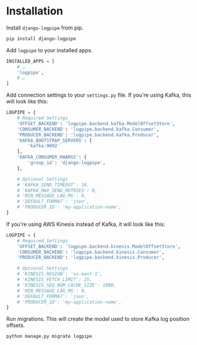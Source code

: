 # Installation

Install `django-logpipe` from pip.

```sh
pip install django-logpipe
```

Add `logpipe` to your installed apps.

```py
INSTALLED_APPS = [
    # …
    'logpipe',
    # …
]
```

Add connection settings to your `settings.py` file. If you're using Kafka, this will look like this:

```py
LOGPIPE = {
    # Required Settings
    'OFFSET_BACKEND': 'logpipe.backend.kafka.ModelOffsetStore',
    'CONSUMER_BACKEND': 'logpipe.backend.kafka.Consumer',
    'PRODUCER_BACKEND': 'logpipe.backend.kafka.Producer',
    'KAFKA_BOOTSTRAP_SERVERS': [
        'kafka:9092'
    ],
    'KAFKA_CONSUMER_KWARGS': {
        'group_id': 'django-logpipe',
    },

    # Optional Settings
    # 'KAFKA_SEND_TIMEOUT': 10,
    # 'KAFKA_MAX_SEND_RETRIES': 0,
    # 'MIN_MESSAGE_LAG_MS': 0,
    # 'DEFAULT_FORMAT': 'json',
    # 'PRODUCER_ID': 'my-application-name',
}
```

If you're using AWS Kinesis instead of Kafka, it will look like this:

```py
LOGPIPE = {
    # Required Settings
    'OFFSET_BACKEND': 'logpipe.backend.kinesis.ModelOffsetStore',
    'CONSUMER_BACKEND': 'logpipe.backend.kinesis.Consumer',
    'PRODUCER_BACKEND': 'logpipe.backend.kinesis.Producer',

    # Optional Settings
    # 'KINESIS_REGION': 'us-east-1',
    # 'KINESIS_FETCH_LIMIT': 25,
    # 'KINESIS_SEQ_NUM_CACHE_SIZE': 1000,
    # 'MIN_MESSAGE_LAG_MS': 0,
    # 'DEFAULT_FORMAT': 'json',
    # 'PRODUCER_ID': 'my-application-name',
}
```

Run migrations. This will create the model used to store Kafka log position offsets.

```sh
python manage.py migrate logpipe
```
